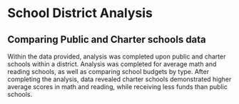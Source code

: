 # School District Analysis
## Comparing Public and Charter schools data
Within the data provided, analysis was completed upon public and charter schools within a district. Analysis was completed for average math and reading schools, as well as comparing school budgets by type. After completing the analysis, data revealed charter schools demonstrated higher average scores in math and reading, while receiving less funds than public schools.
